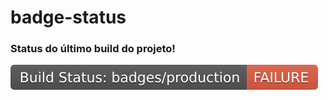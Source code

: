 # badge-status

### Status do último build do projeto!
![Badge Status Build Jenkins](.jenkins/badge-status-build.svg)
